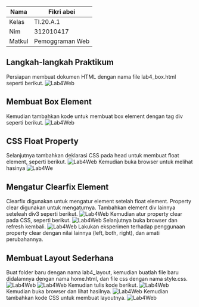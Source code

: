 | Nama       | Fikri abei |
|------------|------------|
| Kelas      | TI.20.A.1  |
| Nim        | 312010417  |
| Matkul     | Pemoggraman Web |

## Langkah-langkah Praktikum
Persiapan membuat dokumen HTML dengan nama file lab4_box.html seperti berikut.
![Lab4Web](Img/h1.png)

## Membuat Box Element
Kemudian tambahkan kode untuk membuat box element dengan tag div seperti berikut.
![Lab4Web](Img/h2.png)

## CSS Float Property
Selanjutnya tambahkan deklarasi CSS pada head untuk membuat float element, seperti berikut.
![Lab4Web](Img/h3.png)
Kemudian buka browser untuk melihat hasinya
![Lab4We](Img/Box%20Elemen1.png)

## Mengatur Clearfix Element
Clearfix digunakan untuk mengatur element setelah float element. Property clear digunakan untuk
mengaturnya.
Tambahkan element div lainnya seteleah div3 seperti berikut.
![Lab4Web](Img/h4.png)
Kemudian atur property clear pada CSS, seperti berikut.
![Lab4Web](Img/h5.png)
Selanjutnya buka browser dan refresh kembali.
![Lab4Web](Img/Box%20Elemen2.png)
Lakukan eksperimen terhadap penggunaan property clear dengan nilai lainnya (left, both, right),
dan amati perubahannya.
## Membuat Layout Sederhana
Buat folder baru dengan nama lab4_layout, kemudian buatlah file baru didalamnya dengan nama
home.html, dan file css dengan nama style.css.
![Lab4Web](Img/h6.png)
![Lab4Web](Img/h7.png)
Kemudian tulis kode berikut.
![Lab4Web](Img/h8.png)
Kemudian buka browser dan lihat hasilnya.
![Lab4Web](Img/layout%20sederhana.png)
Kemudian tambahkan kode CSS untuk membuat layoutnya.
![Lab4Web](Img/Kode%20css.png)